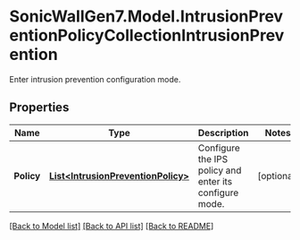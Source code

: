 # SonicWallGen7.Model.IntrusionPreventionPolicyCollectionIntrusionPrevention
Enter intrusion prevention configuration mode.

## Properties

Name | Type | Description | Notes
------------ | ------------- | ------------- | -------------
**Policy** | [**List&lt;IntrusionPreventionPolicy&gt;**](IntrusionPreventionPolicy.md) | Configure the IPS policy and enter its configure mode. | [optional] 

[[Back to Model list]](../README.md#documentation-for-models) [[Back to API list]](../README.md#documentation-for-api-endpoints) [[Back to README]](../README.md)

